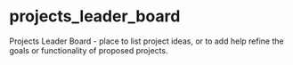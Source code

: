 # projects_leader_board
Projects Leader Board - place to list project ideas, or to add help refine the goals or functionality of proposed projects.
